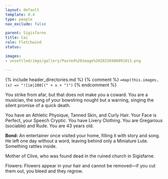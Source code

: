 ```yaml
---
layout: default
template: 0.4
type: people
nav_exclude: false

parent: Sigisfarne
title: Cai
role: Fletchwind
status: 

images:
- unsettled/imgs/gallery/Pasted%20image%2020250406091013.png

---
```


{% include header_directories.md %}
{% comment %}
`=map(this.images, (x) => "![im|200](" + x + ")")`
{% endcomment %}


You strike from afar, but that does not make you a coward. You are a musician, the song of your bowstring nought but a warning, singing the silent promise of a quick death.

You have an Athletic Physique, Tanned Skin, and Curly Hair. Your Face is Perfect, your Speech Cryptic. You have Livery Clothing. You are Gregarious (sociable) and Rude. You are 43 years old.

**Bond:** An entertainer once visited your home, filling it with story and song. He left one day without a word, leaving behind only a Miniature Lute. Something rattles inside.

Mother of Clive, who was found dead in the ruined church in Sigisfarne.

Flowers: Flowers appear in your hair and cannot be removed—if you cut them out, you bleed and they regrow.